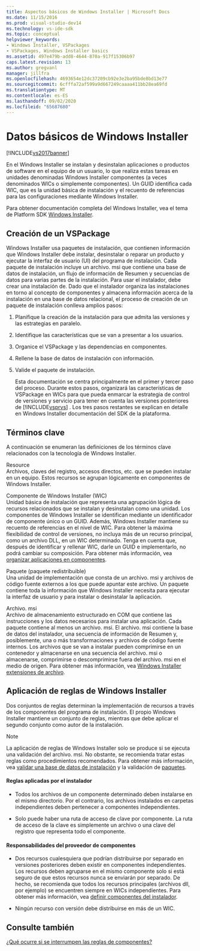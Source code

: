 ```yaml
---
title: Aspectos básicos de Windows Installer | Microsoft Docs
ms.date: 11/15/2016
ms.prod: visual-studio-dev14
ms.technology: vs-ide-sdk
ms.topic: conceptual
helpviewer_keywords:
- Windows Installer, VSPackages
- VSPackages, Windows Installer basics
ms.assetid: 497e479b-add8-4644-870a-917f15306b97
caps.latest.revision: 13
ms.author: gregvanl
manager: jillfra
ms.openlocfilehash: 4693654e12dc37209cb92e3e2ba95bde8bd13e77
ms.sourcegitcommit: 6cfffa72af599a9d667249caaaa411bb28ea69fd
ms.translationtype: MT
ms.contentlocale: es-ES
ms.lasthandoff: 09/02/2020
ms.locfileid: "65687680"
---
```

# <a name="windows-installer-basics"></a>Datos básicos de Windows Installer
[!INCLUDE[vs2017banner](../../includes/vs2017banner.md)]

En el Windows Installer se instalan y desinstalan aplicaciones o productos de software en el equipo de un usuario, lo que realiza estas tareas en unidades denominadas Windows Installer componentes (a veces denominados WICs o simplemente componentes). Un GUID identifica cada WIC, que es la unidad básica de instalación y el recuento de referencias para las configuraciones mediante Windows Installer.  
  
 Para obtener documentación completa del Windows Installer, vea el tema de Platform SDK [Windows Installer](/previous-versions/2kt85ked(v=vs.120)).  
  
## <a name="authoring-a-vspackage"></a>Creación de un VSPackage  
 Windows Installer usa paquetes de instalación, que contienen información que Windows Installer debe instalar, desinstalar o reparar un producto y ejecutar la interfaz de usuario (UI) del programa de instalación. Cada paquete de instalación incluye un archivo. msi que contiene una base de datos de instalación, un flujo de información de Resumen y secuencias de datos para varias partes de la instalación. Para usar el instalador, debe crear una instalación de. Dado que el instalador organiza las instalaciones en torno al concepto de componentes y almacena información acerca de la instalación en una base de datos relacional, el proceso de creación de un paquete de instalación conlleva amplios pasos:  
  
1. Planifique la creación de la instalación para que admita las versiones y las estrategias en paralelo.  
  
2. Identifique las características que se van a presentar a los usuarios.  
  
3. Organice el VSPackage y las dependencias en componentes.  
  
4. Rellene la base de datos de instalación con información.  
  
5. Valide el paquete de instalación.  
  
   Esta documentación se centra principalmente en el primer y tercer paso del proceso. Durante estos pasos, organizará las características de VSPackage en WICs para que pueda enmarcar la estrategia de control de versiones y servicio para tener en cuenta las versiones posteriores de [!INCLUDE[vsprvs](../../includes/vsprvs-md.md)] . Los tres pasos restantes se explican en detalle en Windows Installer documentación del SDK de la plataforma.  
  
## <a name="key-terms"></a>Términos clave  
 A continuación se enumeran las definiciones de los términos clave relacionados con la tecnología de Windows Installer.  
  
 Resource  
 Archivos, claves del registro, accesos directos, etc. que se pueden instalar en un equipo. Estos recursos se agrupan lógicamente en componentes de Windows Installer.  
  
 Componente de Windows Installer (WIC)  
 Unidad básica de instalación que representa una agrupación lógica de recursos relacionados que se instalan y desinstalan como una unidad. Los componentes de Windows Installer se identifican mediante un identificador de componente único o un GUID. Además, Windows Installer mantiene su recuento de referencias en el nivel de WIC. Para obtener la máxima flexibilidad de control de versiones, no incluya más de un recurso principal, como un archivo DLL, en un WIC determinado. Tenga en cuenta que, después de identificar y rellenar WIC, darle un GUID e implementarlo, no podrá cambiar su composición. Para obtener más información, vea [organizar aplicaciones en componentes](https://msdn.microsoft.com/library/aa370561.aspx).  
  
 Paquete (paquete redistribuible)  
 Una unidad de implementación que consta de un archivo. msi y archivos de código fuente externos a los que puede apuntar este archivo. Un paquete contiene toda la información que Windows Installer necesita para ejecutar la interfaz de usuario y para instalar o desinstalar la aplicación.  
  
 Archivo. msi  
 Archivo de almacenamiento estructurado en COM que contiene las instrucciones y los datos necesarios para instalar una aplicación. Cada paquete contiene al menos un archivo. msi. El archivo. msi contiene la base de datos del instalador, una secuencia de información de Resumen y, posiblemente, una o más transformaciones y archivos de código fuente internos. Los archivos que se van a instalar pueden comprimirse en un contenedor y almacenarse en una secuencia del archivo. msi o almacenarse, comprimirse o descomprimirse fuera del archivo. msi en el medio de origen. Para obtener más información, vea [Windows Installer extensiones de archivo](https://msdn.microsoft.com/library/aa372842\(VS.85\).aspx).  
  
## <a name="windows-installer-rules-enforcement"></a>Aplicación de reglas de Windows Installer  
 Dos conjuntos de reglas determinan la implementación de recursos a través de los componentes del programa de instalación. El propio Windows Installer mantiene un conjunto de reglas, mientras que debe aplicar el segundo conjunto como autor de la instalación.  
  
> [!NOTE]
> La aplicación de reglas de Windows Installer solo se produce si se ejecuta una validación del archivo. msi. No obstante, se recomienda tratar estas reglas como procedimientos recomendados. Para obtener más información, vea [validar una base de datos de instalación](https://msdn.microsoft.com/library/aa372477\(VS.85\).aspx) y la validación de [paquetes](https://msdn.microsoft.com/library/aa370569\(VS.85\).aspx).  
  
#### <a name="installer-enforced-rules"></a>Reglas aplicadas por el instalador  
  
- Todos los archivos de un componente determinado deben instalarse en el mismo directorio. Por el contrario, los archivos instalados en carpetas independientes deben pertenecer a componentes independientes.  
  
- Solo puede haber una ruta de acceso de clave por componente. La ruta de acceso de la clave es simplemente un archivo o una clave del registro que representa todo el componente.  
  
#### <a name="component-provider-responsibilities"></a>Responsabilidades del proveedor de componentes  
  
- Dos recursos cualesquiera que podrían distribuirse por separado en versiones posteriores deben existir en componentes independientes. Los recursos deben agruparse en el mismo componente solo si está seguro de que estos recursos nunca se enviarán por separado. De hecho, se recomienda que todos los recursos principales (archivos dll, por ejemplo) se encuentren siempre en WICs independientes. Para obtener más información, vea [definir componentes del instalador](https://msdn.microsoft.com/library/aa368269\(VS.85\).aspx).  
  
- Ningún recurso con versión debe distribuirse en más de un WIC.  
  
## <a name="see-also"></a>Consulte también  
 [¿Qué ocurre si se interrumpen las reglas de componentes?](https://msdn.microsoft.com/library/aa372795\(VS.85\).aspx)
